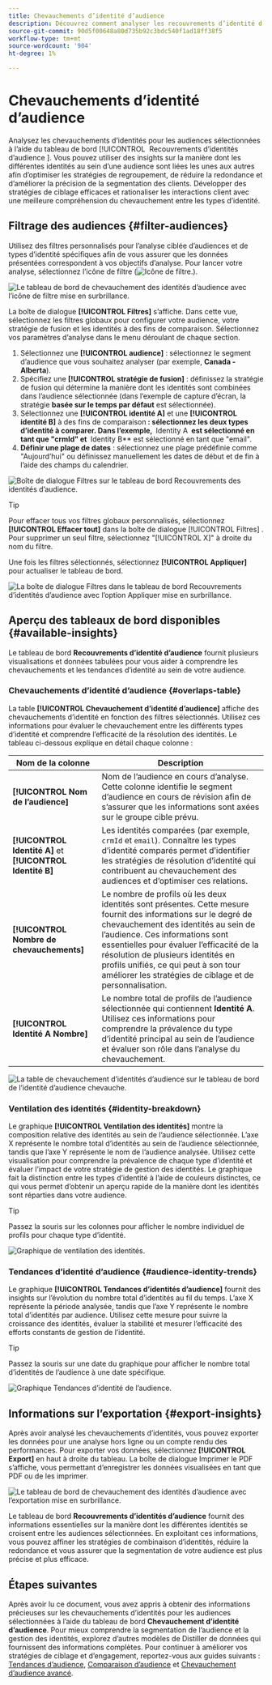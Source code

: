 ```yaml
---
title: Chevauchements d’identité d’audience
description: Découvrez comment analyser les recouvrements d’identité d’audience à l’aide du tableau de bord Recouvrements d’identité d’audience . Filtrez les audiences, spécifiez des stratégies de fusion et examinez les relations d’identité pour prendre des décisions basées sur les données.
source-git-commit: 90d5f00648a80d735b92c3bdc540f1ad18ff38f5
workflow-type: tm+mt
source-wordcount: '904'
ht-degree: 1%

---
```


# Chevauchements d’identité d’audience

Analysez les chevauchements d’identités pour les audiences sélectionnées à l’aide du tableau de bord [!UICONTROL &#x200B; Recouvrements d’identités d’audience &#x200B;]. Vous pouvez utiliser des insights sur la manière dont les différentes identités au sein d’une audience sont liées les unes aux autres afin d’optimiser les stratégies de regroupement, de réduire la redondance et d’améliorer la précision de la segmentation des clients. Développer des stratégies de ciblage efficaces et rationaliser les interactions client avec une meilleure compréhension du chevauchement entre les types d’identité.

## Filtrage des audiences {#filter-audiences}

Utilisez des filtres personnalisés pour l’analyse ciblée d’audiences et de types d’identité spécifiques afin de vous assurer que les données présentées correspondent à vos objectifs d’analyse. Pour lancer votre analyse, sélectionnez l’icône de filtre (![Icône de filtre.](../../../images/icons/filter-icon-white.png)).

![Le tableau de bord de chevauchement des identités d’audience avec l’icône de filtre mise en surbrillance.](../../images/sql-insights-query-pro-mode/templates/audience-identity-overlaps-filter-icon.png)

La boîte de dialogue **[!UICONTROL Filtres]** s’affiche. Dans cette vue, sélectionnez les filtres globaux pour configurer votre audience, votre stratégie de fusion et les identités à des fins de comparaison. Sélectionnez vos paramètres d’analyse dans le menu déroulant de chaque section.

1. Sélectionnez une **[!UICONTROL audience]** : sélectionnez le segment d’audience que vous souhaitez analyser (par exemple, **Canada - Alberta**).
2. Spécifiez une **[!UICONTROL stratégie de fusion]** : définissez la stratégie de fusion qui détermine la manière dont les identités sont combinées dans l’audience sélectionnée (dans l’exemple de capture d’écran, la stratégie **basée sur le temps par défaut** est sélectionnée).
3. Sélectionnez une **[!UICONTROL identité A]** et une **[!UICONTROL identité B]** à des fins de comparaison **&#x200B; : sélectionnez les deux types d’identité à comparer. Dans l’exemple, &#x200B;** Identity A **&#x200B; est sélectionné en tant que &quot;crmId&quot; et &#x200B;** Identity B** est sélectionné en tant que &quot;email&quot;.
4. **Définir une plage de dates** : sélectionnez une plage prédéfinie comme &quot;Aujourd’hui&quot; ou définissez manuellement les dates de début et de fin à l’aide des champs du calendrier.

![Boîte de dialogue Filtres sur le tableau de bord Recouvrements des identités d’audience.](../../images/sql-insights-query-pro-mode/templates/audience-identity-overlaps-filters-dialog.png)

>[!TIP]
>
>Pour effacer tous vos filtres globaux personnalisés, sélectionnez **[!UICONTROL Effacer tout]** dans la boîte de dialogue [!UICONTROL Filtres] . Pour supprimer un seul filtre, sélectionnez &quot;[!UICONTROL X]&quot; à droite du nom du filtre.

Une fois les filtres sélectionnés, sélectionnez **[!UICONTROL Appliquer]** pour actualiser le tableau de bord.

![ La boîte de dialogue Filtres dans le tableau de bord Recouvrements d’identités d’audience avec l’option Appliquer mise en surbrillance.](../../images/sql-insights-query-pro-mode/templates/audience-identity-overlaps-apply-filters.png)

## Aperçu des tableaux de bord disponibles {#available-insights}

Le tableau de bord **Recouvrements d’identité d’audience** fournit plusieurs visualisations et données tabulées pour vous aider à comprendre les chevauchements et les tendances d’identité au sein de votre audience.

### Chevauchements d’identité d’audience {#overlaps-table}

La table **[!UICONTROL Chevauchement d’identité d’audience]** affiche des chevauchements d’identité en fonction des filtres sélectionnés. Utilisez ces informations pour évaluer le chevauchement entre les différents types d’identité et comprendre l’efficacité de la résolution des identités. Le tableau ci-dessous explique en détail chaque colonne :

| Nom de la colonne | Description |
|-----------------|-------------------------------|
| **[!UICONTROL Nom de l’audience]** | Nom de l’audience en cours d’analyse. Cette colonne identifie le segment d’audience en cours de révision afin de s’assurer que les informations sont axées sur le groupe cible prévu. |
| **[!UICONTROL Identité A]** et **[!UICONTROL Identité B]** | Les identités comparées (par exemple, `crmId` et `email`). Connaître les types d’identité comparés permet d’identifier les stratégies de résolution d’identité qui contribuent au chevauchement des audiences et d’optimiser ces relations. |
| **[!UICONTROL Nombre de chevauchements]** | Le nombre de profils où les deux identités sont présentes. Cette mesure fournit des informations sur le degré de chevauchement des identités au sein de l’audience. Ces informations sont essentielles pour évaluer l’efficacité de la résolution de plusieurs identités en profils unifiés, ce qui peut à son tour améliorer les stratégies de ciblage et de personnalisation. |
| **[!UICONTROL Identité A Nombre]** | Le nombre total de profils de l’audience sélectionnée qui contiennent **Identité A**. Utilisez ces informations pour comprendre la prévalence du type d’identité principal au sein de l’audience et évaluer son rôle dans l’analyse du chevauchement. |

![La table de chevauchement d’identités d’audience sur le tableau de bord de l’identité d’audience chevauche.](../../images/sql-insights-query-pro-mode/templates/audience-identity-overlaps-chart.png)

### Ventilation des identités {#identity-breakdown}

Le graphique **[!UICONTROL Ventilation des identités]** montre la composition relative des identités au sein de l’audience sélectionnée. L’axe X représente le nombre total d’identités au sein de l’audience sélectionnée, tandis que l’axe Y représente le nom de l’audience analysée. Utilisez cette visualisation pour comprendre la prévalence de chaque type d’identité et évaluer l’impact de votre stratégie de gestion des identités. Le graphique fait la distinction entre les types d’identité à l’aide de couleurs distinctes, ce qui vous permet d’obtenir un aperçu rapide de la manière dont les identités sont réparties dans votre audience.

>[!TIP]
>
>Passez la souris sur les colonnes pour afficher le nombre individuel de profils pour chaque type d’identité.

![Graphique de ventilation des identités.](../../images/sql-insights-query-pro-mode/templates/identity-breakdown-chart.png)

### Tendances d’identité d’audience {#audience-identity-trends}

Le graphique **[!UICONTROL Tendances d’identités d’audience]** fournit des insights sur l’évolution du nombre total d’identités au fil du temps. L’axe X représente la période analysée, tandis que l’axe Y représente le nombre total d’identités par audience. Utilisez cette mesure pour suivre la croissance des identités, évaluer la stabilité et mesurer l’efficacité des efforts constants de gestion de l’identité.

>[!TIP]
>
>Passez la souris sur une date du graphique pour afficher le nombre total d’identités de l’audience à une date spécifique.

![Graphique Tendances d’identité de l’audience.](../../images/sql-insights-query-pro-mode/templates/audience-identity-trends-chart.png)

## Informations sur l’exportation {#export-insights}

Après avoir analysé les chevauchements d’identités, vous pouvez exporter les données pour une analyse hors ligne ou un compte rendu des performances. Pour exporter vos données, sélectionnez **[!UICONTROL Export]** en haut à droite du tableau. La boîte de dialogue Imprimer le PDF s’affiche, vous permettant d’enregistrer les données visualisées en tant que PDF ou de les imprimer.

![ Le tableau de bord de chevauchement des identités d’audience avec l’exportation mise en surbrillance.](../../images/sql-insights-query-pro-mode/templates/audience-identity-overlaps-export.png)

Le tableau de bord **Recouvrements d’identités d’audience** fournit des informations essentielles sur la manière dont les différentes identités se croisent entre les audiences sélectionnées. En exploitant ces informations, vous pouvez affiner les stratégies de combinaison d’identités, réduire la redondance et vous assurer que la segmentation de votre audience est plus précise et plus efficace.

## Étapes suivantes

Après avoir lu ce document, vous avez appris à obtenir des informations précieuses sur les chevauchements d’identités pour les audiences sélectionnées à l’aide du tableau de bord **Chevauchement d’identité d’audience**. Pour mieux comprendre la segmentation de l’audience et la gestion des identités, explorez d’autres modèles de Distiller de données qui fournissent des informations complètes. Pour continuer à améliorer vos stratégies de ciblage et d’engagement, reportez-vous aux guides suivants : [Tendances d’audience](./trends.md), [Comparaison d’audience](./comparison.md) et [Chevauchement d’audience avancé](./overlaps.md).

